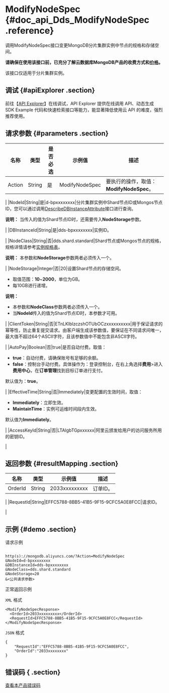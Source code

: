 # ModifyNodeSpec {#doc_api_Dds_ModifyNodeSpec .reference}

调用ModifyNodeSpec接口变更MongoDB分片集群实例中节点的规格和存储空间。

 **请确保在使用该接口前，已充分了解云数据库MongoDB产品的收费方式和[价格](https://www.alibabacloud.com/zh/product/apsaradb-for-mongodb/pricing)。** 

该接口仅适用于分片集群实例。

## 调试 {#apiExplorer .section}

前往【[API Explorer](https://api.aliyun.com/#product=Dds&api=ModifyNodeSpec)】在线调试，API Explorer 提供在线调用 API、动态生成 SDK Example 代码和快速检索接口等能力，能显著降低使用云 API 的难度，强烈推荐使用。

## 请求参数 {#parameters .section}

|名称|类型|是否必选|示例值|描述|
|--|--|----|---|--|
|Action|String|是|ModifyNodeSpec|要执行的操作，取值：**ModifyNodeSpec**。

 |
|NodeId|String|是|d-bpxxxxxxxx|分片集群实例中Shard节点ID或Mongos节点ID，您可以通过调用[DescribeDBInstanceAttribute](~~61923~~)接口进行查询。

 **说明：** 当传入的值为Shard节点ID时，还需要传入**NodeStorage**参数。

 |
|DBInstanceId|String|是|dds-bpxxxxxxxx|实例ID。

 |
|NodeClass|String|否|dds.shard.standard|Shard节点或Mongos节点的规格，规格详情请参考[实例规格表](~~57141~~)。

 **说明：** 本参数和**NodeStorage**参数两者必须传入一个。

 |
|NodeStorage|Integer|否|20|设置Shard节点的存储空间。

 -   取值范围：**10**~**2000**，单位为GB。
-   每10GB进行递增。

 **说明：** 

-   本参数和**NodeClass**参数两者必须传入一个。
-   当**NodeId**传入的值为Shard节点ID时，本参数才可用。

 |
|ClientToken|String|否|ETnLKlblzczshOTUbOCzxxxxxxxxxx|用于保证请求的幂等性，防止重复提交请求。由客户端生成该参数值，要保证在不同请求间唯一，最大值不超过64个ASCII字符，且该参数值中不能包含非ASCII字符。

 |
|AutoPay|Boolean|否|true|是否自动付费。取值：

 -   **true**：自动付费，请确保账号有足够的余额。
-   **false**：控制台手动付费。具体操作为：登录控制台，在右上角选择**费用**\>进入**费用中心**，在**订单管理**找到目标订单进行支付。

 默认值为：**true**。

 |
|EffectiveTime|String|否|Immediately|变更配置的生效时间，取值：

 -   **Immediately**：立即生效。
-   **MaintainTime**：实例可运维时间段内生效。

 默认值为**Immediately**。

 |
|AccessKeyId|String|否|LTAIgbTGpxxxxxx|阿里云颁发给用户的访问服务所用的密钥ID。

 |

## 返回参数 {#resultMapping .section}

|名称|类型|示例值|描述|
|--|--|---|--|
|OrderId|String|2033xxxxxxxxx|订单ID。

 |
|RequestId|String|EFFC5788-8BB5-41B5-9F15-9CFC5A0E8FCC|请求ID。

 |

## 示例 {#demo .section}

请求示例

``` {#request_demo}

http(s)://mongodb.aliyuncs.com/?Action=ModifyNodeSpec
&NodeId=d-bpxxxxxxxx
&DBInstanceId=dds-bpxxxxxxxx
&NodeClass=dds.shard.standard
&NodeStorage=20
&<公共请求参数>

```

正常返回示例

`XML` 格式

``` {#xml_return_success_demo}
<ModifyNodeSpecResponse>
  <OrderId>2033xxxxxxxxx</OrderId>
  <RequestId>EFFC5788-8BB5-41B5-9F15-9CFC5A0E8FCC</RequestId>
</ModifyNodeSpecResponse>

```

`JSON` 格式

``` {#json_return_success_demo}
{
	"RequestId":"EFFC5788-8BB5-41B5-9F15-9CFC5A0E8FCC",
	"OrderId":"2033xxxxxxxx"
}
```

## 错误码 { .section}

[查看本产品错误码](https://error-center.aliyun.com/status/product/Dds)

